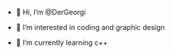 - 👋 Hi, I’m @DerGeorgi

- 👀 I’m interested in coding and graphic design

- 🌱 I’m currently learning c++

<!---
DerGeorgi/DerGeorgi is a ✨ special ✨ repository because its `README.md` (this file) appears on your GitHub profile.
You can click the Preview link to take a look at your changes.
--->
